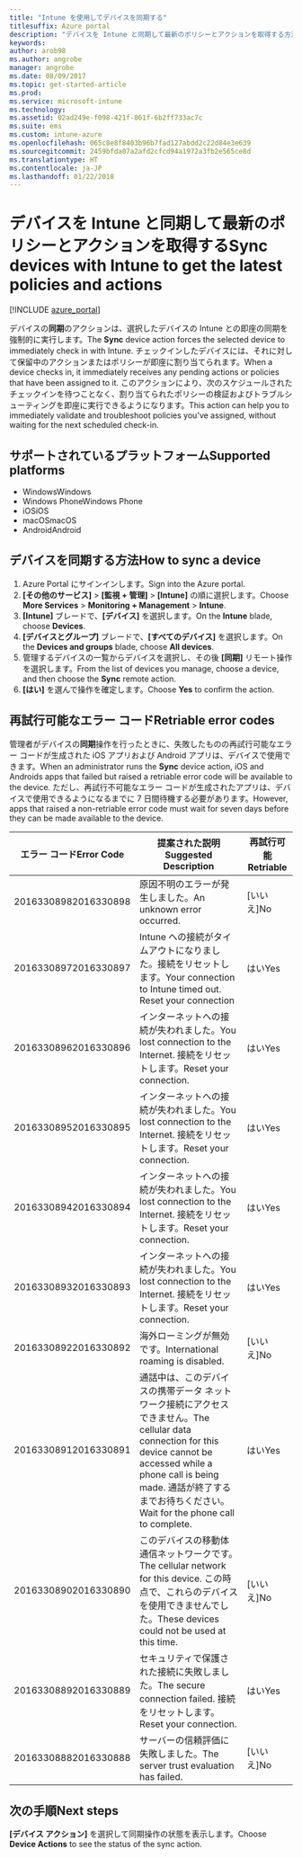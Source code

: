 ```yaml
---
title: "Intune を使用してデバイスを同期する"
titlesuffix: Azure portal
description: "デバイスを Intune と同期して最新のポリシーとアクションを取得する方法を説明します。\""
keywords: 
author: arob98
ms.author: angrobe
manager: angrobe
ms.date: 08/09/2017
ms.topic: get-started-article
ms.prod: 
ms.service: microsoft-intune
ms.technology: 
ms.assetid: 02ad249e-f098-421f-861f-6b2ff733ac7c
ms.suite: ems
ms.custom: intune-azure
ms.openlocfilehash: 065c8e8f8403b96b7fad127abdd2c22d84e3e639
ms.sourcegitcommit: 2459bfda07a2afd2cfcd94a1972a3fb2e565ce8d
ms.translationtype: HT
ms.contentlocale: ja-JP
ms.lasthandoff: 01/22/2018
---
```

# <a name="sync-devices-with-intune-to-get-the-latest-policies-and-actions"></a><span data-ttu-id="c3c20-103">デバイスを Intune と同期して最新のポリシーとアクションを取得する</span><span class="sxs-lookup"><span data-stu-id="c3c20-103">Sync devices with Intune to get the latest policies and actions</span></span>


[!INCLUDE [azure_portal](./includes/azure_portal.md)]

<span data-ttu-id="c3c20-104">デバイスの**同期**のアクションは、選択したデバイスの Intune との即座の同期を強制的に実行します。</span><span class="sxs-lookup"><span data-stu-id="c3c20-104">The **Sync** device action forces the selected device to immediately check in with Intune.</span></span> <span data-ttu-id="c3c20-105">チェックインしたデバイスには、それに対して保留中のアクションまたはポリシーが即座に割り当てられます。</span><span class="sxs-lookup"><span data-stu-id="c3c20-105">When a device checks in, it immediately receives any pending actions or policies that have been assigned to it.</span></span>  <span data-ttu-id="c3c20-106">このアクションにより、次のスケジュールされたチェックインを待つことなく、割り当てられたポリシーの検証およびトラブルシューティングを即座に実行できるようになります。</span><span class="sxs-lookup"><span data-stu-id="c3c20-106">This action can help you to immediately validate and troubleshoot policies you’ve assigned, without waiting for the next scheduled check-in.</span></span>

## <a name="supported-platforms"></a><span data-ttu-id="c3c20-107">サポートされているプラットフォーム</span><span class="sxs-lookup"><span data-stu-id="c3c20-107">Supported platforms</span></span>

- <span data-ttu-id="c3c20-108">Windows</span><span class="sxs-lookup"><span data-stu-id="c3c20-108">Windows</span></span>
- <span data-ttu-id="c3c20-109">Windows Phone</span><span class="sxs-lookup"><span data-stu-id="c3c20-109">Windows Phone</span></span>
- <span data-ttu-id="c3c20-110">iOS</span><span class="sxs-lookup"><span data-stu-id="c3c20-110">iOS</span></span>
- <span data-ttu-id="c3c20-111">macOS</span><span class="sxs-lookup"><span data-stu-id="c3c20-111">macOS</span></span>
- <span data-ttu-id="c3c20-112">Android</span><span class="sxs-lookup"><span data-stu-id="c3c20-112">Android</span></span>

## <a name="how-to-sync-a-device"></a><span data-ttu-id="c3c20-113">デバイスを同期する方法</span><span class="sxs-lookup"><span data-stu-id="c3c20-113">How to sync a device</span></span>

1. <span data-ttu-id="c3c20-114">Azure Portal にサインインします。</span><span class="sxs-lookup"><span data-stu-id="c3c20-114">Sign into the Azure portal.</span></span>
2. <span data-ttu-id="c3c20-115">**[その他のサービス]** > **[監視 + 管理]** > **[Intune]** の順に選択します。</span><span class="sxs-lookup"><span data-stu-id="c3c20-115">Choose **More Services** > **Monitoring + Management** > **Intune**.</span></span>
3. <span data-ttu-id="c3c20-116">**[Intune]** ブレードで、**[デバイス]** を選択します。</span><span class="sxs-lookup"><span data-stu-id="c3c20-116">On the **Intune** blade, choose **Devices**.</span></span>
4. <span data-ttu-id="c3c20-117">**[デバイスとグループ]** ブレードで、**[すべてのデバイス]** を選択します。</span><span class="sxs-lookup"><span data-stu-id="c3c20-117">On the **Devices and groups** blade, choose **All devices**.</span></span>
5. <span data-ttu-id="c3c20-118">管理するデバイスの一覧からデバイスを選択し、その後 **[同期]** リモート操作を選択します。</span><span class="sxs-lookup"><span data-stu-id="c3c20-118">From the list of devices you manage, choose a device, and then choose the **Sync** remote action.</span></span>
7. <span data-ttu-id="c3c20-119">**[はい]** を選んで操作を確定します。</span><span class="sxs-lookup"><span data-stu-id="c3c20-119">Choose **Yes** to confirm the action.</span></span>


## <a name="retriable-error-codes"></a><span data-ttu-id="c3c20-120">再試行可能なエラー コード</span><span class="sxs-lookup"><span data-stu-id="c3c20-120">Retriable error codes</span></span>

<span data-ttu-id="c3c20-121">管理者がデバイスの**同期**操作を行ったときに、失敗したものの再試行可能なエラー コードが生成された iOS アプリおよび Android アプリは、デバイスで使用できます。</span><span class="sxs-lookup"><span data-stu-id="c3c20-121">When an administrator runs the **Sync** device action, iOS and Androids apps that failed but  raised a retriable error code will be available to the device.</span></span> <span data-ttu-id="c3c20-122">ただし、再試行不可能なエラー コードが生成されたアプリは、デバイスで使用できるようになるまでに 7 日間待機する必要があります。</span><span class="sxs-lookup"><span data-stu-id="c3c20-122">However, apps that raised a non-retriable error code must wait for seven days before they can be made available to the device.</span></span>


| <span data-ttu-id="c3c20-123">エラー コード</span><span class="sxs-lookup"><span data-stu-id="c3c20-123">Error Code</span></span>  | <span data-ttu-id="c3c20-124">提案された説明</span><span class="sxs-lookup"><span data-stu-id="c3c20-124">Suggested Description</span></span>                                                                                                                  | <span data-ttu-id="c3c20-125">再試行可能</span><span class="sxs-lookup"><span data-stu-id="c3c20-125">Retriable</span></span> |
|-------------|----------------------------------------------------------------------------------------------------------------------------------------|-----------|
| <span data-ttu-id="c3c20-126">2016330898</span><span class="sxs-lookup"><span data-stu-id="c3c20-126">2016330898</span></span> | <span data-ttu-id="c3c20-127">原因不明のエラーが発生しました。</span><span class="sxs-lookup"><span data-stu-id="c3c20-127">An unknown error occurred.</span></span>                                                                                                             | <span data-ttu-id="c3c20-128">[いいえ]</span><span class="sxs-lookup"><span data-stu-id="c3c20-128">No</span></span>        |
| <span data-ttu-id="c3c20-129">2016330897</span><span class="sxs-lookup"><span data-stu-id="c3c20-129">2016330897</span></span> | <span data-ttu-id="c3c20-130">Intune への接続がタイムアウトになりました。接続をリセットします。</span><span class="sxs-lookup"><span data-stu-id="c3c20-130">Your connection to Intune timed out. Reset your connection</span></span>                                                                             | <span data-ttu-id="c3c20-131">はい</span><span class="sxs-lookup"><span data-stu-id="c3c20-131">Yes</span></span>       |
| <span data-ttu-id="c3c20-132">2016330896</span><span class="sxs-lookup"><span data-stu-id="c3c20-132">2016330896</span></span> | <span data-ttu-id="c3c20-133">インターネットへの接続が失われました。</span><span class="sxs-lookup"><span data-stu-id="c3c20-133">You lost connection to the Internet.</span></span> <span data-ttu-id="c3c20-134">接続をリセットします。</span><span class="sxs-lookup"><span data-stu-id="c3c20-134">Reset your connection.</span></span>                                                                            | <span data-ttu-id="c3c20-135">はい</span><span class="sxs-lookup"><span data-stu-id="c3c20-135">Yes</span></span>       |
| <span data-ttu-id="c3c20-136">2016330895</span><span class="sxs-lookup"><span data-stu-id="c3c20-136">2016330895</span></span> | <span data-ttu-id="c3c20-137">インターネットへの接続が失われました。</span><span class="sxs-lookup"><span data-stu-id="c3c20-137">You lost connection to the Internet.</span></span> <span data-ttu-id="c3c20-138">接続をリセットします。</span><span class="sxs-lookup"><span data-stu-id="c3c20-138">Reset your connection.</span></span>                                                                            | <span data-ttu-id="c3c20-139">はい</span><span class="sxs-lookup"><span data-stu-id="c3c20-139">Yes</span></span>       |
| <span data-ttu-id="c3c20-140">2016330894</span><span class="sxs-lookup"><span data-stu-id="c3c20-140">2016330894</span></span> | <span data-ttu-id="c3c20-141">インターネットへの接続が失われました。</span><span class="sxs-lookup"><span data-stu-id="c3c20-141">You lost connection to the Internet.</span></span> <span data-ttu-id="c3c20-142">接続をリセットします。</span><span class="sxs-lookup"><span data-stu-id="c3c20-142">Reset your connection.</span></span>                                                                            | <span data-ttu-id="c3c20-143">はい</span><span class="sxs-lookup"><span data-stu-id="c3c20-143">Yes</span></span>       |
| <span data-ttu-id="c3c20-144">2016330893</span><span class="sxs-lookup"><span data-stu-id="c3c20-144">2016330893</span></span> | <span data-ttu-id="c3c20-145">インターネットへの接続が失われました。</span><span class="sxs-lookup"><span data-stu-id="c3c20-145">You lost connection to the Internet.</span></span> <span data-ttu-id="c3c20-146">接続をリセットします。</span><span class="sxs-lookup"><span data-stu-id="c3c20-146">Reset your connection.</span></span>                                                                            | <span data-ttu-id="c3c20-147">はい</span><span class="sxs-lookup"><span data-stu-id="c3c20-147">Yes</span></span>       |
| <span data-ttu-id="c3c20-148">2016330892</span><span class="sxs-lookup"><span data-stu-id="c3c20-148">2016330892</span></span> | <span data-ttu-id="c3c20-149">海外ローミングが無効です。</span><span class="sxs-lookup"><span data-stu-id="c3c20-149">International roaming is disabled.</span></span>                                                                                                     | <span data-ttu-id="c3c20-150">[いいえ]</span><span class="sxs-lookup"><span data-stu-id="c3c20-150">No</span></span>        |
| <span data-ttu-id="c3c20-151">2016330891</span><span class="sxs-lookup"><span data-stu-id="c3c20-151">2016330891</span></span> | <span data-ttu-id="c3c20-152">通話中は、このデバイスの携帯データ ネットワーク接続にアクセスできません。</span><span class="sxs-lookup"><span data-stu-id="c3c20-152">The cellular data connection for this device cannot be accessed while a phone call is being made.</span></span> <span data-ttu-id="c3c20-153">通話が終了するまでお待ちください。</span><span class="sxs-lookup"><span data-stu-id="c3c20-153">Wait for the phone call to complete.</span></span> | <span data-ttu-id="c3c20-154">はい</span><span class="sxs-lookup"><span data-stu-id="c3c20-154">Yes</span></span>       |
| <span data-ttu-id="c3c20-155">2016330890</span><span class="sxs-lookup"><span data-stu-id="c3c20-155">2016330890</span></span> | <span data-ttu-id="c3c20-156">このデバイスの移動体通信ネットワークです。</span><span class="sxs-lookup"><span data-stu-id="c3c20-156">The cellular network for this device.</span></span> <span data-ttu-id="c3c20-157">この時点で、これらのデバイスを使用できませんでした。</span><span class="sxs-lookup"><span data-stu-id="c3c20-157">These devices could not be used at this time.</span></span>                                                   | <span data-ttu-id="c3c20-158">[いいえ]</span><span class="sxs-lookup"><span data-stu-id="c3c20-158">No</span></span>        |
| <span data-ttu-id="c3c20-159">2016330889</span><span class="sxs-lookup"><span data-stu-id="c3c20-159">2016330889</span></span> | <span data-ttu-id="c3c20-160">セキュリティで保護された接続に失敗しました。</span><span class="sxs-lookup"><span data-stu-id="c3c20-160">The secure connection failed.</span></span> <span data-ttu-id="c3c20-161">接続をリセットします。</span><span class="sxs-lookup"><span data-stu-id="c3c20-161">Reset your connection.</span></span>                                                                                   | <span data-ttu-id="c3c20-162">はい</span><span class="sxs-lookup"><span data-stu-id="c3c20-162">Yes</span></span>       |
| <span data-ttu-id="c3c20-163">2016330888</span><span class="sxs-lookup"><span data-stu-id="c3c20-163">2016330888</span></span> | <span data-ttu-id="c3c20-164">サーバーの信頼評価に失敗しました。</span><span class="sxs-lookup"><span data-stu-id="c3c20-164">The server trust evaluation has failed.</span></span>                                                                                                | <span data-ttu-id="c3c20-165">[いいえ]</span><span class="sxs-lookup"><span data-stu-id="c3c20-165">No</span></span>        |

## <a name="next-steps"></a><span data-ttu-id="c3c20-166">次の手順</span><span class="sxs-lookup"><span data-stu-id="c3c20-166">Next steps</span></span>

<span data-ttu-id="c3c20-167">**[デバイス アクション]** を選択して同期操作の状態を表示します。</span><span class="sxs-lookup"><span data-stu-id="c3c20-167">Choose **Device Actions** to see the status of the sync action.</span></span> 
